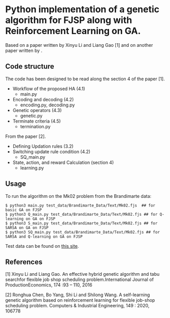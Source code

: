 # Python implementation of a genetic algorithm for FJSP along with Reinforcement Learning on GA.

Based on a paper written by Xinyu Li and Liang Gao [1] and on another paper written by .


## Code structure

The code has been designed to be read along the section 4 of the paper [1].

- Workflow of the proposed HA (4.1)
    - main.py
- Encoding and decoding (4.2)
    - encoding.py, decoding.py
- Genetic operators (4.3)
    - genetic.py
- Terminate criteria (4.5)
    - termination.py

From the paper [2].

- Defining Updation rules (3.2)
- Switching update rule condition (4.2)
    - SQ_main.py
- State, action, and reward Calculation (section 4)
    - learning.py

## Usage

To run the algorithm on the Mk02 problem from the Brandimarte data:

```
$ python3 main.py test_data/Brandimarte_Data/Text/Mk02.fjs  ## for basic GA on FJSP
$ python3 Q_main.py test_data/Brandimarte_Data/Text/Mk02.fjs ## for Q-learning on GA on FJSP
$ python3 S_main.py test_data/Brandimarte_Data/Text/Mk02.fjs ## for SARSA on GA on FJSP
$ python3 SQ_main.py test_data/Brandimarte_Data/Text/Mk02.fjs ## for SARSA and Q-learning on GA on FJSP
```

Test data can be found on [this site](http://people.idsia.ch/~monaldo/fjsp.html).

## References 

[1] Xinyu Li and Liang Gao. An effective hybrid genetic algorithm and tabu searchfor  flexible  job  shop  scheduling  problem.International  Journal  of  ProductionEconomics, 174 :93 – 110, 2016

[2] Ronghua Chen, Bo Yang, Shi Li and Shilong Wang. A self-learning genetic algorithm based on reinforcement learning for flexible job-shop scheduling problem. Computers & Industrial Engineering, 149 : 2020, 106778
